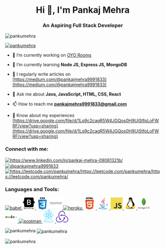 <h1 align="center">Hi 👋, I'm Pankaj Mehra</h1>
<h3 align="center">An Aspiring Full Stack Developer</h3>

<p align="left"> <img src="https://komarev.com/ghpvc/?username=pankumehra&label=Profile%20views&color=0e75b6&style=flat" alt="pankumehra" /> </p>

<p align="left"> <a href="https://github.com/ryo-ma/github-profile-trophy"><img src="https://github-profile-trophy.vercel.app/?username=pankumehra" alt="pankumehra" /></a> </p>

- 🔭 I’m currently working on [OYO Rooms](https://silver-axolotl-5d928f.netlify.app/)

- 🌱 I’m currently learning **Node JS, Express JS, MongoDB**

- 📝 I regularly write articles on [https://medium.com/@pankajmehra9991833](https://medium.com/@pankajmehra9991833)

- 💬 Ask me about **Java, JavaScript, HTML, CSS, React**

- 📫 How to reach me **pankajmehra9991833@gmail.com**

- 📄 Know about my experiences [https://drive.google.com/file/d/1Lq9c2cagR5W4JGQos0H9UjStfpLoFWRF/view?usp=sharing](https://drive.google.com/file/d/1Lq9c2cagR5W4JGQos0H9UjStfpLoFWRF/view?usp=sharing)

<h3 align="left">Connect with me:</h3>
<p align="left">
<a href="https://linkedin.com/in/https://www.linkedin.com/in/pankaj-mehra-09081321b/" target="blank"><img align="center" src="https://raw.githubusercontent.com/rahuldkjain/github-profile-readme-generator/master/src/images/icons/Social/linked-in-alt.svg" alt="https://www.linkedin.com/in/pankaj-mehra-09081321b/" height="30" width="40" /></a>
<a href="https://medium.com/@pankajmehra9991833" target="blank"><img align="center" src="https://raw.githubusercontent.com/rahuldkjain/github-profile-readme-generator/master/src/images/icons/Social/medium.svg" alt="@pankajmehra9991833" height="30" width="40" /></a>
<a href="https://www.leetcode.com/https://leetcode.com/pankumehra/https://leetcode.com/pankumehra/https://leetcode.com/pankumehra/" target="blank"><img align="center" src="https://raw.githubusercontent.com/rahuldkjain/github-profile-readme-generator/master/src/images/icons/Social/leet-code.svg" alt="https://leetcode.com/pankumehra/https://leetcode.com/pankumehra/https://leetcode.com/pankumehra/" height="30" width="40" /></a>
</p>

<h3 align="left">Languages and Tools:</h3>
<p align="left"> <a href="https://babeljs.io/" target="_blank" rel="noreferrer"> <img src="https://www.vectorlogo.zone/logos/babeljs/babeljs-icon.svg" alt="babel" width="40" height="40"/> </a> <a href="https://getbootstrap.com" target="_blank" rel="noreferrer"> <img src="https://raw.githubusercontent.com/devicons/devicon/master/icons/bootstrap/bootstrap-plain-wordmark.svg" alt="bootstrap" width="40" height="40"/> </a> <a href="https://www.w3schools.com/css/" target="_blank" rel="noreferrer"> <img src="https://raw.githubusercontent.com/devicons/devicon/master/icons/css3/css3-original-wordmark.svg" alt="css3" width="40" height="40"/> </a> <a href="https://expressjs.com" target="_blank" rel="noreferrer"> <img src="https://raw.githubusercontent.com/devicons/devicon/master/icons/express/express-original-wordmark.svg" alt="express" width="40" height="40"/> </a> <a href="https://heroku.com" target="_blank" rel="noreferrer"> <img src="https://www.vectorlogo.zone/logos/heroku/heroku-icon.svg" alt="heroku" width="40" height="40"/> </a> <a href="https://www.w3.org/html/" target="_blank" rel="noreferrer"> <img src="https://raw.githubusercontent.com/devicons/devicon/master/icons/html5/html5-original-wordmark.svg" alt="html5" width="40" height="40"/> </a> <a href="https://www.java.com" target="_blank" rel="noreferrer"> <img src="https://raw.githubusercontent.com/devicons/devicon/master/icons/java/java-original.svg" alt="java" width="40" height="40"/> </a> <a href="https://developer.mozilla.org/en-US/docs/Web/JavaScript" target="_blank" rel="noreferrer"> <img src="https://raw.githubusercontent.com/devicons/devicon/master/icons/javascript/javascript-original.svg" alt="javascript" width="40" height="40"/> </a> <a href="https://www.linux.org/" target="_blank" rel="noreferrer"> <img src="https://raw.githubusercontent.com/devicons/devicon/master/icons/linux/linux-original.svg" alt="linux" width="40" height="40"/> </a> <a href="https://www.mongodb.com/" target="_blank" rel="noreferrer"> <img src="https://raw.githubusercontent.com/devicons/devicon/master/icons/mongodb/mongodb-original-wordmark.svg" alt="mongodb" width="40" height="40"/> </a> <a href="https://nodejs.org" target="_blank" rel="noreferrer"> <img src="https://raw.githubusercontent.com/devicons/devicon/master/icons/nodejs/nodejs-original-wordmark.svg" alt="nodejs" width="40" height="40"/> </a> <a href="https://postman.com" target="_blank" rel="noreferrer"> <img src="https://www.vectorlogo.zone/logos/getpostman/getpostman-icon.svg" alt="postman" width="40" height="40"/> </a> <a href="https://reactjs.org/" target="_blank" rel="noreferrer"> <img src="https://raw.githubusercontent.com/devicons/devicon/master/icons/react/react-original-wordmark.svg" alt="react" width="40" height="40"/> </a> <a href="https://redux.js.org" target="_blank" rel="noreferrer"> <img src="https://raw.githubusercontent.com/devicons/devicon/master/icons/redux/redux-original.svg" alt="redux" width="40" height="40"/> </a> </p>

<p><img align="left" src="https://github-readme-stats.vercel.app/api/top-langs?username=pankumehra&show_icons=true&locale=en&layout=compact" alt="pankumehra" /></p>

<p>&nbsp;<img align="center" src="https://github-readme-stats.vercel.app/api?username=pankumehra&show_icons=true&locale=en" alt="pankumehra" /></p>

<p><img align="center" src="https://github-readme-streak-stats.herokuapp.com/?user=pankumehra&" alt='pankumehra' /></p>
